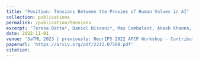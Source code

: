 ```yaml
---
title: "Position: Tensions Between the Proxies of Human Values in AI"
collection: publications
permalink: /publication/tensions
excerpt: 'Teresa Datta*, Daniel Nissani*, Max Cembalest, Akash Khanna, Haley Massa, John P Dickerson'
date: 2022-11-01
venue: 'SaTML 2023 | previously: NeurIPS 2022 AFCP Workshop - Contributed Talk'
paperurl: 'https://arxiv.org/pdf/2212.07508.pdf'
citation: 
---
```

